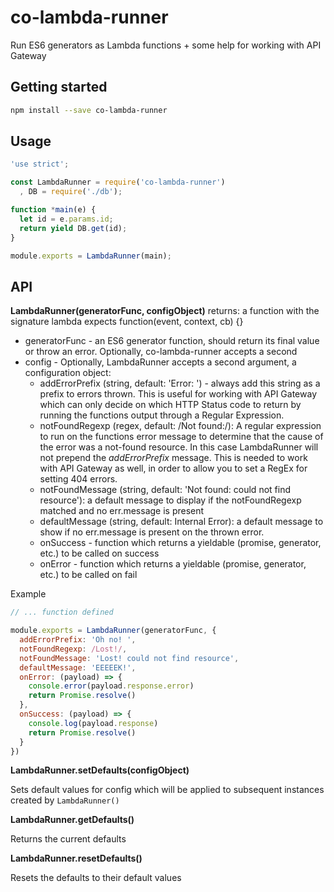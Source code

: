 # co-lambda-runner

Run ES6 generators as Lambda functions + some help for working with API Gateway

## Getting started

```bash
npm install --save co-lambda-runner
```

## Usage

```js
'use strict';

const LambdaRunner = require('co-lambda-runner')
  , DB = require('./db');

function *main(e) {
  let id = e.params.id;
  return yield DB.get(id);
}

module.exports = LambdaRunner(main);
```

## API

__LambdaRunner(generatorFunc, configObject)__ returns: a function with the signature lambda expects function(event, context, cb) {}

* generatorFunc - an ES6 generator function, should return its final value or throw an error.
Optionally, co-lambda-runner accepts a second
* config - Optionally, LambdaRunner accepts a second argument, a configuration object:
  * addErrorPrefix (string, default: 'Error: ') - always add this string as a prefix to errors thrown. This is useful for working with API Gateway which can only decide on which HTTP Status code to return by running the functions output through a Regular Expression.
  * notFoundRegexp (regex, default: /Not found:/): A regular expression to run on the functions error message to determine that the cause of the error was a not-found resource. In this case LambdaRunner will not prepend the _addErrorPrefix_ message. This is needed to work with API Gateway as well, in order to allow you to set a RegEx for setting 404 errors.
  * notFoundMessage (string, default: 'Not found: could not find resource'): a default message to display if the notFoundRegexp matched and no err.message is present
  * defaultMessage (string, default: Internal Error): a default message to show if no err.message is present on the thrown error.
  * onSuccess - function which returns a yieldable (promise, generator, etc.) to be called on success
  * onError - function which returns a yieldable (promise, generator, etc.) to be called on fail

Example
```js
// ... function defined

module.exports = LambdaRunner(generatorFunc, {
  addErrorPrefix: 'Oh no! ',
  notFoundRegexp: /Lost!/,
  notFoundMessage: 'Lost! could not find resource',
  defaultMessage: 'EEEEEK!',
  onError: (payload) => {
    console.error(payload.response.error)
    return Promise.resolve()
  },
  onSuccess: (payload) => {
    console.log(payload.response)
    return Promise.resolve()
  }
})

```

__LambdaRunner.setDefaults(configObject)__

Sets default values for config which will be applied to subsequent instances created by `LambdaRunner()`

__LambdaRunner.getDefaults()__

Returns the current defaults

__LambdaRunner.resetDefaults()__

Resets the defaults to their default values
